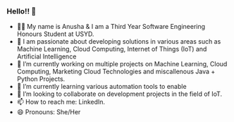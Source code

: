 ### Hello!! 👋

- 👩‍💻 My name is Anusha & I am a Third Year Software Engineering Honours Student at USYD.
- 🦾 I am passionate about developing solutions in various areas such as Machine Learning, Cloud Computing, Internet of Things (IoT) and Artificial Intelligence
- 🔭 I’m currently working on multiple projects on Machine Learning, Cloud Computing, Marketing Cloud Technologies and miscallenous Java + Python Projects.
- 🌱 I’m currently learning various automation tools to enable
- 👯 I’m looking to collaborate on development projects in the field of IoT.
- 📫 How to reach me: LinkedIn.
- 😄 Pronouns: She/Her

